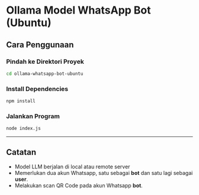 # Ollama Model WhatsApp Bot (Ubuntu)

##  Cara Penggunaan

###  Pindah ke Direktori Proyek
```bash
cd ollama-whatsapp-bot-ubuntu
```

###  Install Dependencies
```bash
npm install
```

### Jalankan Program
```bash
node index.js
```

---

##  Catatan
- Model LLM berjalan di local atau remote server
- Memerlukan dua akun Whatsapp, satu sebagai **bot** dan satu lagi sebagai **user**.
- Melakukan scan QR Code pada akun Whatsapp **bot**.


